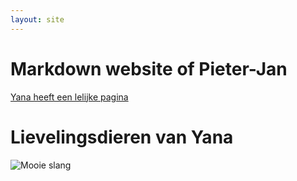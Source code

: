 ```yaml
---
layout: site
---
```


# Markdown website of Pieter-Jan

[Yana heeft een lelijke pagina](https://ydimova.github.io)

# Lievelingsdieren van Yana

![Mooie slang](http://static2.hln.be/static/photo/2012/13/10/10/20120505105158/media_xll_4805740.jpg)
